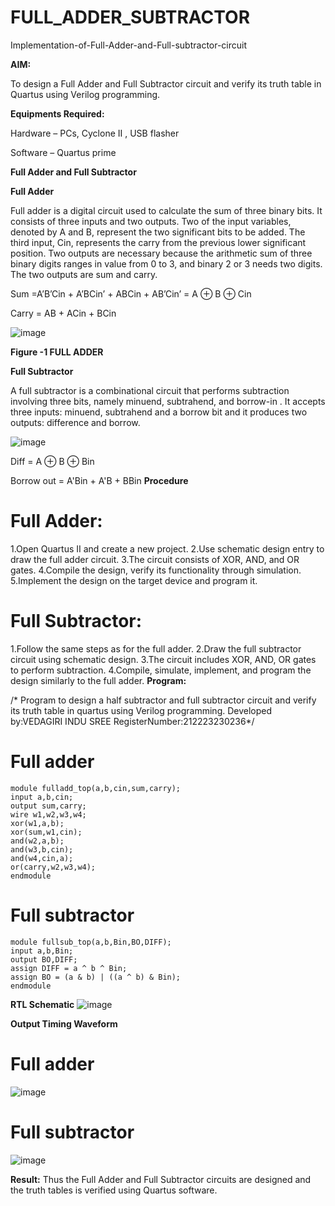 # FULL_ADDER_SUBTRACTOR

Implementation-of-Full-Adder-and-Full-subtractor-circuit

**AIM:**

To design a Full Adder and Full Subtractor circuit and verify its truth table in Quartus using Verilog programming.

**Equipments Required:**

Hardware – PCs, Cyclone II , USB flasher

Software – Quartus prime

**Full Adder and Full Subtractor**

**Full Adder**

Full adder is a digital circuit used to calculate the sum of three binary bits. It consists of three inputs and two outputs. Two of the input variables, denoted by A and B, represent the two significant bits to be added. The third input, Cin, represents the carry from the previous lower significant position. Two outputs are necessary because the arithmetic sum of three binary digits ranges in value from 0 to 3, and binary 2 or 3 needs two digits. The two outputs are sum and carry.

Sum =A’B’Cin + A’BCin’ + ABCin + AB’Cin’ = A ⊕ B ⊕ Cin 

Carry = AB + ACin + BCin

![image](https://github.com/naavaneetha/FULL_ADDER_SUBTRACTOR/assets/154305477/0f30ba51-5ffb-4198-845f-18e054f675e7)

**Figure -1 FULL ADDER**

**Full Subtractor**

A full subtractor is a combinational circuit that performs subtraction involving three bits, namely minuend, subtrahend, and borrow-in . It accepts three inputs: minuend, subtrahend and a borrow bit and it produces two outputs: difference and borrow.

![image](https://github.com/naavaneetha/FULL_ADDER_SUBTRACTOR/assets/154305477/02b24f51-ab51-4304-9ad6-7b81ffc1ead5)

Diff = A ⊕ B ⊕ Bin 

Borrow out = A'Bin + A'B + BBin
**Procedure**

# Full Adder:

1.Open Quartus II and create a new project.
2.Use schematic design entry to draw the full adder circuit.
3.The circuit consists of XOR, AND, and OR gates.
4.Compile the design, verify its functionality through simulation.
5.Implement the design on the target device and program it.
# Full Subtractor:

1.Follow the same steps as for the full adder.
2.Draw the full subtractor circuit using schematic design.
3.The circuit includes XOR, AND, OR gates to perform subtraction.
4.Compile, simulate, implement, and program the design similarly to the full adder.
**Program:**

/* Program to design a half subtractor and full subtractor circuit and verify its truth table in quartus using Verilog programming. Developed by:VEDAGIRI INDU SREE RegisterNumber:212223230236*/
# Full adder
```
module fulladd_top(a,b,cin,sum,carry);
input a,b,cin;
output sum,carry;
wire w1,w2,w3,w4;       
xor(w1,a,b);
xor(sum,w1,cin);        
and(w2,a,b);
and(w3,b,cin);
and(w4,cin,a);
or(carry,w2,w3,w4);
endmodule
```
# Full subtractor
```
module fullsub_top(a,b,Bin,BO,DIFF);
input a,b,Bin;
output BO,DIFF;
assign DIFF = a ^ b ^ Bin;
assign BO = (a & b) | ((a ^ b) & Bin);
endmodule
```
**RTL Schematic**
![image](https://github.com/vedagiriindusree/FULL_ADDER_SUBTRACTOR/assets/149366776/8b4e9eca-df94-4abf-865e-806465c89a29)

**Output Timing Waveform**
# Full adder
![image](https://github.com/vedagiriindusree/FULL_ADDER_SUBTRACTOR/assets/149366776/4dd9cb6a-62cc-475b-bc1f-4f4e7039ccc8)
# Full subtractor
![image](https://github.com/vedagiriindusree/FULL_ADDER_SUBTRACTOR/assets/149366776/2ad95057-93e4-4c1a-9199-9f33064c3cf3)

**Result:**
Thus the Full Adder and Full Subtractor circuits are designed and the truth tables is verified using Quartus software.



